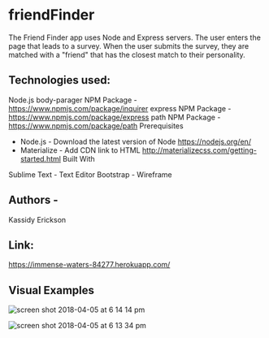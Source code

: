 # friendFinder

The Friend Finder app uses Node and Express servers. The user enters the page that leads to a survey. When the user submits the survey, they are matched with a "friend" that has the closest match to their personality.

## Technologies used:

Node.js
body-parager NPM Package - https://www.npmjs.com/package/inquirer
express NPM Package - https://www.npmjs.com/package/express
path NPM Package - https://www.npmjs.com/package/path
Prerequisites

- Node.js - Download the latest version of Node https://nodejs.org/en/
- Materialize - Add CDN link to HTML http://materializecss.com/getting-started.html
Built With

Sublime Text - Text Editor
Bootstrap  - Wireframe

## Authors - 
Kassidy Erickson

## Link:
https://immense-waters-84277.herokuapp.com/

## Visual Examples
![screen shot 2018-04-05 at 6 14 14 pm](https://user-images.githubusercontent.com/30784677/38399124-3dfcccc4-38fd-11e8-91e7-fd84bf4ab8bf.png)

![screen shot 2018-04-05 at 6 13 34 pm](https://user-images.githubusercontent.com/30784677/38399134-4e7039c4-38fd-11e8-9c9e-719f00369642.png)
